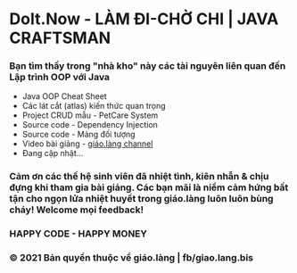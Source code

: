﻿# DoIt.Now - LÀM ĐI-CHỜ CHI | JAVA CRAFTSMAN

### Bạn tìm thấy trong "nhà kho" này các tài nguyên liên quan đến Lập trình OOP với Java
* Java OOP Cheat Sheet
* Các lát cắt (atlas) kiến thức quan trọng
* Project CRUD mẫu - PetCare System
* Source code - Dependency Injection
* Source code - Mảng đối tượng
* Video bài giảng - [giáo.làng channel](https://www.youtube.com/channel/UChsPO5CLUjOWfgwjfC2Y-Wg)
* Đang cập nhật...

### Cảm ơn các thế hệ sinh viên đã nhiệt tình, kiên nhẫn & chịu đựng khi tham gia bài giảng. Các bạn mãi là niềm cảm hứng bất tận cho ngọn lửa nhiệt huyết trong giáo.làng luôn luôn bùng cháy! Welcome mọi feedback!

### HAPPY CODE - HAPPY MONEY

### © 2021 Bản quyền thuộc về giáo.làng | fb/giao.lang.bis